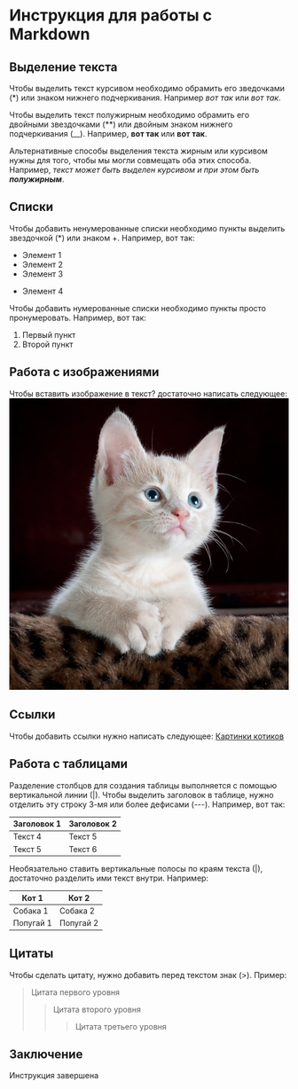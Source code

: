# Инструкция для работы с Markdown

## Выделение текста

Чтобы выделить текст курсивом необходимо обрамить его зведочками (*) или знаком нижнего подчеркивания. Например *вот так* или _вот так_.

Чтобы выделить текст полужирным необходимо обрамить его двойными звездочками (**) или двойным знаком нижнего подчеркивания (__). Например, **вот так** или __вот так__.

Альтернативные способы выделения текста жирным или курсивом нужны для того, чтобы мы могли совмещать оба этих способа. Например, _текст может быть выделен курсивом и при этом быть **полужирным**_.

## Списки
Чтобы добавить ненумерованные списки необходимо пункты выделить звездочкой (*) или знаком +. Например, вот так:
* Элемент 1
* Элемент 2
* Элемент 3
+ Элемент 4

Чтобы добавить нумерованные списки необходимо пункты просто пронумеровать. Например, вот так:
1. Первый пункт
2. Второй пункт

## Работа с изображениями

Чтобы вставить изображение в текст? достаточно написать следующее:
![Привет, это китти!](kitty.jpeg)


## Ссылки

Чтобы добавить ссылки нужно написать следующее:
[Картинки котиков](https://kartinki.pics/72432-kotiki-kartinki.html)


## Работа с таблицами

Разделение столбцов для создания таблицы выполняется с помощью вертикальной линии (|). Чтобы выделить заголовок в таблице, нужно отделить эту строку 3-мя или более дефисами (---). Например, вот так:

| Заголовок 1 | Заголовок 2|
| ----------- | ---------- |
| Текст 4     | Текст 5    |
| Текст 5     | Текст 6    |

Необязательно ставить вертикальные полосы по краям текста (|), достаточно разделить ими текст внутри. Например:

Кот 1 | Кот 2
----  | ---- 
Собака 1 | Собака 2
Попугай 1 | Попугай 2

## Цитаты
Чтобы сделать цитату, нужно добавить перед текстом знак (>). Пример:
> Цитата первого уровня
>> Цитата второго уровня
>>> Цитата третьего уровня

## Заключение

Инструкция завершена